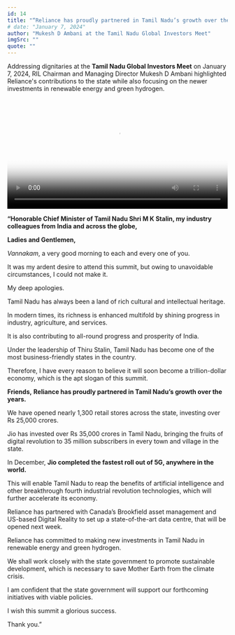 ```yaml
---
id: 14
title: "“Reliance has proudly partnered in Tamil Nadu’s growth over the years”"
# date: "January 7, 2024"
author: "Mukesh D Ambani at the Tamil Nadu Global Investors Meet"
imgSrc: ""
quote: ""
---
```


Addressing dignitaries at the **Tamil Nadu Global Investors Meet** on January 7, 2024, RIL Chairman and Managing Director Mukesh D Ambani highlighted Reliance's contributions to the state while also focusing on the newer investments in renewable energy and green hydrogen.

<!-- ![Mukesh D Ambani at the Tamil Nadu Global Investors’ Meet](img/articles/tamil.jpg "Mukesh D Ambani at the Tamil Nadu Global Investors’ Meet") -->

<video controls width="100%" id="my-markdown-video0" class="video-js vjs-fluid" data-setup="{}" preload="auto" poster='img/articles/tamil.jpg'>
<source src='https://rworld.ril.com/vod/_definst_/mp4:RWorld/RIL%20CMD%20SHRI%20MUKESH%20D%20AMBANI%20ADRESSES%20TAMIL%20NADU%20GLOBAL%20INVESTORS%20MEET%202024_080124141019.mp4/playlist.m3u8' type='application/x-mpegURL'>
</video>

**“Honorable Chief Minister of Tamil Nadu Shri M K Stalin, my industry colleagues from India and across the globe,**

**Ladies and Gentlemen,**

_Vannakam_, a very good morning to each and every one of you.

It was my ardent desire to attend this summit, but owing to unavoidable circumstances, I could not make it.

My deep apologies.

Tamil Nadu has always been a land of rich cultural and intellectual heritage.

In modern times, its richness is enhanced multifold by shining progress in industry, agriculture, and services.

It is also contributing to all-round progress and prosperity of India.

Under the leadership of Thiru Stalin, Tamil Nadu has become one of the most business-friendly states in the country.

Therefore, I have every reason to believe it will soon become a trillion-dollar economy, which is the apt slogan of this summit.

**Friends,** **Reliance has proudly partnered in Tamil Nadu’s growth over the years.**

We have opened nearly 1,300 retail stores across the state, investing over Rs 25,000 crores.

Jio has invested over Rs 35,000 crores in Tamil Nadu, bringing the fruits of digital revolution to 35 million subscribers in every town and village in the state.

In December, **Jio completed the fastest roll out of 5G, anywhere in the world.**

This will enable Tamil Nadu to reap the benefits of artificial intelligence and other breakthrough fourth industrial revolution technologies, which will further accelerate its economy.

Reliance has partnered with Canada’s Brookfield asset management and US-based Digital Reality to set up a state-of-the-art data centre, that will be opened next week.

Reliance has committed to making new investments in Tamil Nadu in renewable energy and green hydrogen.

We shall work closely with the state government to promote sustainable development, which is necessary to save Mother Earth from the climate crisis.

I am confident that the state government will support our forthcoming initiatives with viable policies.

I wish this summit a glorious success.

Thank you.”
